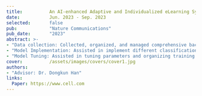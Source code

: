 ```yaml
---
title:          An AI-enhanced Adaptive and Individualized eLearning System for Mathematics Foundation Courses in the Faculty of Engineering
date:           Jun. 2023 - Sep. 2023
selected:       false
pub:            "Nature Communications"
pub_date:       "2023"
abstract: >-
- "Data collection: Collected, organized, and managed comprehensive background data on Hong Kong secondary schools and students."
- "Model Implementation: Assisted in implement different classification algorithms for predicting students'learning levels."
- "Model Tuning: Assisted in tuning parameters and organizing training data to enhance model performance."
cover:          /assets/images/covers/cover1.jpg
authors: 
- "Advisor: Dr. Dongkun Han"
links:
  Paper: https://www.cell.com
---
```

